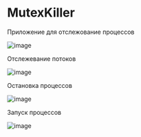 # MutexKiller
Приложение для отслежование процессов

![image](https://github.com/Kuirap/MutexKiller/assets/120246804/0e83bcb0-0151-427d-8894-b6a6e487724d)

Отслежевание потоков

![image](https://github.com/Kuirap/MutexKiller/assets/120246804/6a23f0e2-d351-4f2f-84a9-d875831b4771)

Остановка процессов

![image](https://github.com/Kuirap/MutexKiller/assets/120246804/77c33ecb-48ca-417a-888d-bcbee40ecd8e)

Запуск процессов

![image](https://github.com/Kuirap/MutexKiller/assets/120246804/735e2313-9160-444c-a70f-e62cd44a3e9d)
